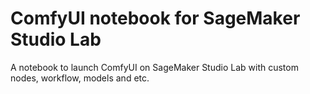 # ComfyUI notebook for SageMaker Studio Lab
A notebook to launch ComfyUI on SageMaker Studio Lab with custom nodes, workflow, models and etc.
